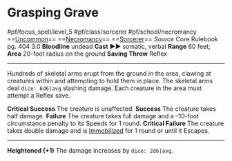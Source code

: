 # Grasping Grave
#pf/focus_spell/level_5 #pf/class/sorcerer #pf/school/necromancy 
==[Uncommon](../../../Traits/Uncommon.md)== ==[Necromancy](../../../Traits/Necromancy.md)== ==[Sorcerer](../../../Traits/Sorcerer.md)==
*Source* Core Rulebook pg. 404 3.0
**Bloodline** undead
**Cast** ►► somatic, verbal
**Range** 60 feet; **Area** 20-foot radius on the ground
**Saving Throw** Reflex

---
Hundreds of skeletal arms erupt from the ground in the area, clawing at creatures within and attempting to hold them in place. The skeletal arms deal `dice: 6d6|avg` slashing damage. Each creature in the area must attempt a Reflex save.

**Critical Success** The creature is unaffected.
**Success** The creature takes half damage.
**Failure** The creature takes full damage and a –10-foot circumstance penalty to its Speeds for 1 round.
**Critical Failure** The creature takes double damage and is [Immobilized](../../../Conditions/Immobilized.md) for 1 round or until it Escapes.

<hr>

**Heightened (+1)** The damage increases by `dice: 2d6|avg`.